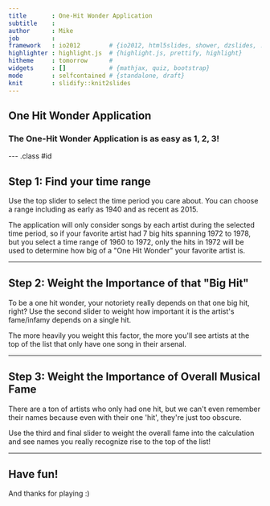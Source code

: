 ```yaml
---
title       : One-Hit Wonder Application
subtitle    : 
author      : Mike
job         : 
framework   : io2012        # {io2012, html5slides, shower, dzslides, ...}
highlighter : highlight.js  # {highlight.js, prettify, highlight}
hitheme     : tomorrow      # 
widgets     : []            # {mathjax, quiz, bootstrap}
mode        : selfcontained # {standalone, draft}
knit        : slidify::knit2slides
---
```


## One Hit Wonder Application

<h3> The One-Hit Wonder Application is as easy as 1, 2, 3! </h3>

--- .class #id 

## Step 1: Find your time range

<p> Use the top slider to select the time period you care about.  You can choose a range including as early as 1940 and as recent as 2015. </p>

<p> The application will only consider songs by each artist during the selected time period, so if your favorite artist had 7 big hits spanning 1972 to 1978, but you select a time range of 1960 to 1972, only the hits in 1972 will be used to determine how big of a "One Hit Wonder" your favorite artist is.</p>


---

## Step 2: Weight the Importance of that "Big Hit"

<p> To be a one hit wonder, your notoriety really depends on that one big hit, right?  Use the second slider to weight how important it is the artist's fame/infamy depends on a single hit.</p>

<p> The more heavily you weight this factor, the more you'll see artists at the top of the list that only have one song in their arsenal.</p>


---
## Step 3: Weight the Importance of Overall Musical Fame

<p> There are a ton of artists who only had one hit, but we can't even remember their names because even with their one 'hit', they're just too obscure.</p>  
<p>Use the third and final slider to weight the overall fame into the calculation and see names you really recognize rise to the top of the list!</p>

---
## Have fun!
<p> And thanks for playing :) </p>



